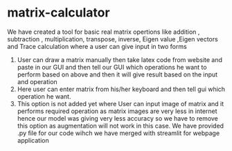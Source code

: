 # matrix-calculator
We have created a tool for basic  real matrix opertions like addition , subtraction , multiplication, transpose, inverse, Eigen value ,Eigen vectors and Trace calculation where a user can give input in two forms 
1) User can draw a matrix manually then take latex code from website and paste in our GUI and then tell our GUI which operations he want to perform based on above and then it will give result based on the input and operation
2) Here user can enter matrix from his/her keyboard and then tell gui which operation he want.
3) This option is not added yet where User can input image of matrix and it performs required operation as matrix images are very less in internet hence our model was giving very less accuracy so we have to remove this option as augmentation will not work in this case.
We have provided .py file for our code wihch we have merged with streamlit for webpage application
